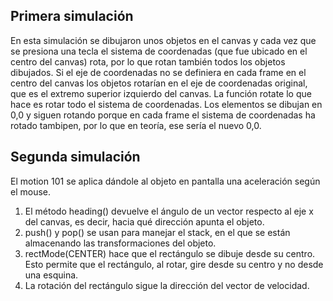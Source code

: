 ## Primera simulación

En esta simulación se dibujaron unos objetos en el canvas y cada vez que se presiona una tecla el sistema de coordenadas (que fue ubicado en el centro del canvas) 
rota, por lo que rotan también todos los objetos dibujados. Si el eje de coordenadas no se definiera en cada frame en el centro del canvas los objetos rotarían
en el eje de coordenadas original, que es el extremo superior izquierdo del canvas. La función rotate lo que hace es rotar todo el sistema de coordenadas.
Los elementos se dibujan en 0,0 y siguen rotando porque en cada frame el sistema de coordenadas ha rotado tambipen, por lo que en teoría, ese sería el nuevo 0,0.

## Segunda simulación

El motion 101 se aplica dándole al objeto en pantalla una aceleración según el mouse.

1. El método heading() devuelve el ángulo de un vector respecto al eje x del canvas, es decir, hacia qué dirección apunta el objeto.
2. push() y pop() se usan para manejar el stack, en el que se están almacenando las transformaciones del objeto.
3. rectMode(CENTER) hace que el rectángulo se dibuje desde su centro. Esto permite que el rectángulo, al rotar, gire desde su centro y no desde una esquina.
4. La rotación del rectángulo sigue la dirección del vector de velocidad.
